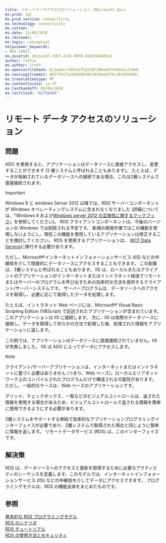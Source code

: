 ```yaml
---
title: リモートデータアクセスのソリューション |Microsoft Docs
ms.prod: sql
ms.prod_service: connectivity
ms.technology: connectivity
ms.custom: ''
ms.date: 11/09/2018
ms.reviewer: ''
ms.topic: conceptual
helpviewer_keywords:
- RDS [ADO]
ms.assetid: d311cc67-7db7-4c43-9590-d465564695e4
author: rothja
ms.author: jroth
ms.openlocfilehash: bc2addcc74551e754218f200ae977e6641c214b9
ms.sourcegitcommit: 6037fb1f1a5ddd933017029eda5f5c281939100c
ms.translationtype: MT
ms.contentlocale: ja-JP
ms.lasthandoff: 05/04/2020
ms.locfileid: "82758948"
---
```

# <a name="solutions-for-remote-data-access"></a>リモート データ アクセスのソリューション
## <a name="the-issue"></a>問題  
 ADO を使用すると、アプリケーションはデータソースに直接アクセスし、変更することができます (2 層システムと呼ばれることもあります)。 たとえば、データが格納されているデータソースへの接続である場合、これは2層システムで直接接続されます。  
  
> [!IMPORTANT]
>  Windows 8 と windows Server 2012 以降では、RDS サーバーコンポーネントが Windows オペレーティングシステムに含まれなくなりました (詳細については、「Windows 8 および[Windows server 2012 の互換性に関するクックブック](https://www.microsoft.com/download/details.aspx?id=27416)」を参照してください)。 RDS クライアントコンポーネントは、今後のバージョンの Windows では削除される予定です。 新規の開発作業ではこの機能を使用しないようにし、現在この機能を使用しているアプリケーションは修正することを検討してください。 RDS を使用するアプリケーションは、 [WCF Data Service](https://go.microsoft.com/fwlink/?LinkId=199565)に移行する必要があります。  
  
 ただし、Microsoft®インターネットインフォメーションサービス (IIS) などの中継局を介して間接的にデータソースにアクセスすることもできます。 この配置は、3層システムと呼ばれることもあります。 IIS は、ローカルまたはクライアントのアプリケーションがインターネットまたはイントラネット経由でリモートまたはサーバーのプログラムを呼び出すための効率的な方法を提供するクライアント/サーバーシステムです。 サーバープログラムは、データソースへのアクセスを取得し、必要に応じて取得したデータを処理します。  
  
 たとえば、イントラネット Web ページには、Microsoft® Visual Basic Scripting Edition (VBScript) で記述されたアプリケーションが含まれています。このアプリケーションは IIS に接続します。 次に、IIS は実際のデータソースに接続し、データを取得して何らかの方法で処理した後、処理された情報をアプリケーションに返します。  
  
 この例では、アプリケーションはデータソースに直接接続されていません。IIS が失敗しました。 IIS は ADO によってデータにアクセスします。  
  
> [!NOTE]
>  クライアント/サーバーアプリケーションは、インターネットまたはイントラネットに基づく必要はありません (つまり、Web ベース)。ローカルエリアネットワーク上のコンパイルされたプログラムだけで構成される可能性があります。 ただし、一般的なケースは、Web ベースのアプリケーションです。  
  
 グリッド、チェックボックス、一覧などのビジュアルコントロールは、返された情報を使用する場合があるため、ビジュアルコントロールで返される情報を簡単に使用できるようにする必要があります。  
  
 3層システムをサポートする単純で効率的なアプリケーションプログラミングインターフェイスが必要であり、2層システムで取得された場合と同じように簡単に情報を返します。 リモートデータサービス (RDS) は、このインターフェイスです。  
  
## <a name="the-solution"></a>解決策  
 RDS は、データソースへのアクセスと更新を取得するために必要なアクティビティのシーケンスを定義します。このモデルでは、インターネットインフォメーションサービス (IIS) などの中継局を介してデータにアクセスできます。 プログラミングモデルは、RDS の機能全体をまとめたものです。  
  
## <a name="see-also"></a>参照  
 [基本的な RDS プログラミングモデル](../../../ado/guide/remote-data-service/basic-rds-programming-model.md)   
 [RDS のシナリオ](../../../ado/guide/remote-data-service/rds-scenario.md)   
 [RDS チュートリアル](../../../ado/guide/remote-data-service/rds-tutorial.md)   
 [RDS の使用方法とセキュリティ](../../../ado/guide/remote-data-service/rds-usage-and-security.md)



